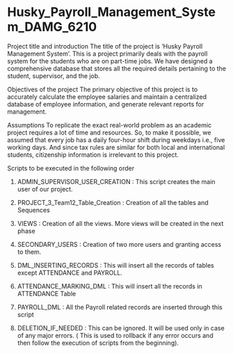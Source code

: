 # Husky_Payroll_Management_System_DAMG_6210

Project title and introduction
The title of the project is ‘Husky Payroll Management System’. This is a project primarily deals with the payroll system for the students who are on part-time jobs. We have designed a comprehensive database that stores all the required details pertaining to the student, supervisor, and the job.


Objectives of the project
The primary objective of this project is to accurately calculate the employee salaries and maintain a centralized database of employee information, and generate relevant reports for management.


Assumptions
To replicate the exact real-world problem as an academic project requires a lot of time and resources. So, to make it possible, we assumed that every job has a daily four-hour shift during weekdays i.e., five working days. And since tax rules are similar for both local and international students, citizenship information is irrelevant to this project.



Scripts to be executed in the following order

1. ADMIN_SUPERVISOR_USER_CREATION  : This script creates the main user of our project.

2. PROJECT_3_Team12_Table_Creation : Creation of all the tables and Sequences

3. VIEWS : Creation of all the views. More views will be created in the next phase

4. SECONDARY_USERS : Creation of two more users and granting access to them.

5. DML_INSERTING_RECORDS : This will insert all the records of tables except ATTENDANCE and PAYROLL.

6. ATTENDANCE_MARKING_DML : This will insert all the records in ATTENDANCE Table

7. PAYROLL_DML : All the Payroll related records are inserted through this script

8. DELETION_IF_NEEDED : This can be ignored. It will be used only in case of any major errors. ( This is used to rollback if any error occurs and then follow the execution of scripts from the beginning).
